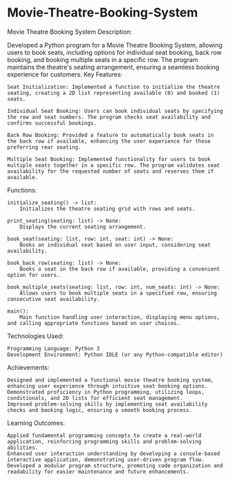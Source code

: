 # Movie-Theatre-Booking-System
Movie Theatre Booking System
Description:

Developed a Python program for a Movie Theatre Booking System, allowing users to book seats, including options for individual seat booking, back row booking, and booking multiple seats in a specific row. The program maintains the theatre's seating arrangement, ensuring a seamless booking experience for customers.
Key Features:

    Seat Initialization: Implemented a function to initialize the theatre seating, creating a 2D list representing available (0) and booked (1) seats.

    Individual Seat Booking: Users can book individual seats by specifying the row and seat numbers. The program checks seat availability and confirms successful bookings.

    Back Row Booking: Provided a feature to automatically book seats in the back row if available, enhancing the user experience for those preferring rear seating.

    Multiple Seat Booking: Implemented functionality for users to book multiple seats together in a specific row. The program validates seat availability for the requested number of seats and reserves them if available.

Functions:

    initialize_seating() -> list:
        Initializes the theatre seating grid with rows and seats.

    print_seating(seating: list) -> None:
        Displays the current seating arrangement.

    book_seat(seating: list, row: int, seat: int) -> None:
        Books an individual seat based on user input, considering seat availability.

    book_back_row(seating: list) -> None:
        Books a seat in the back row if available, providing a convenient option for users.

    book_multiple_seats(seating: list, row: int, num_seats: int) -> None:
        Allows users to book multiple seats in a specified row, ensuring consecutive seat availability.

    main():
        Main function handling user interaction, displaying menu options, and calling appropriate functions based on user choices.

Technologies Used:

    Programming Language: Python 3
    Development Environment: Python IDLE (or any Python-compatible editor)

Achievements:

    Designed and implemented a functional movie theatre booking system, enhancing user experience through intuitive seat booking options.
    Demonstrated proficiency in Python programming, utilizing loops, conditionals, and 2D lists for efficient seat management.
    Improved problem-solving skills by implementing seat availability checks and booking logic, ensuring a smooth booking process.

Learning Outcomes:

    Applied fundamental programming concepts to create a real-world application, reinforcing programming skills and problem-solving abilities.
    Enhanced user interaction understanding by developing a console-based interactive application, demonstrating user-driven program flow.
    Developed a modular program structure, promoting code organization and readability for easier maintenance and future enhancements.

